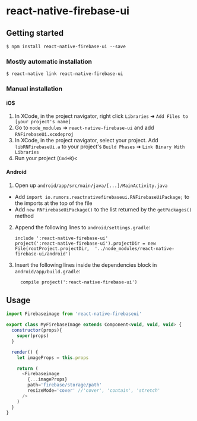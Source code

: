 
# react-native-firebase-ui

## Getting started

`$ npm install react-native-firebase-ui --save`

### Mostly automatic installation

`$ react-native link react-native-firebase-ui`

### Manual installation


#### iOS

1. In XCode, in the project navigator, right click `Libraries` ➜ `Add Files to [your project's name]`
2. Go to `node_modules` ➜ `react-native-firebase-ui` and add `RNFirebaseUi.xcodeproj`
3. In XCode, in the project navigator, select your project. Add `libRNFirebaseUi.a` to your project's `Build Phases` ➜ `Link Binary With Libraries`
4. Run your project (`Cmd+R`)<

#### Android

1. Open up `android/app/src/main/java/[...]/MainActivity.java`
  - Add `import io.rumors.reactnativefirebaseui.RNFirebaseUiPackage;` to the imports at the top of the file
  - Add `new RNFirebaseUiPackage()` to the list returned by the `getPackages()` method
2. Append the following lines to `android/settings.gradle`:
  	```
  	include ':react-native-firebase-ui'
  	project(':react-native-firebase-ui').projectDir = new File(rootProject.projectDir, 	'../node_modules/react-native-firebase-ui/android')
  	```
3. Insert the following lines inside the dependencies block in `android/app/build.gradle`:
  	```
      compile project(':react-native-firebase-ui')
  	```


## Usage
```javascript
import Firebaseimage from 'react-native-firebaseui'

export class MyFirebaseImage extends Component<void, void, void> {
  constructor(props){
    super(props)
  }

  render() {
    let imageProps = this.props

    return (
      <Firebaseimage
        {...imageProps}
        path='firebase/storage/path'
        resizeMode='cover' //'cover', 'contain', 'stretch'
      />
    )
  }
}
```

